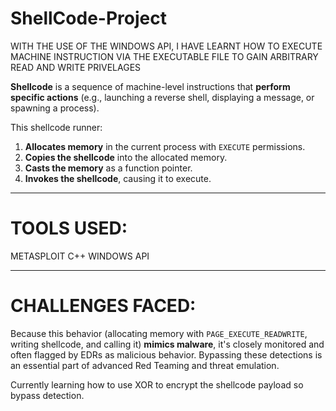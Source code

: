 # ShellCode-Project

WITH THE USE OF THE WINDOWS API, I HAVE LEARNT HOW TO EXECUTE MACHINE INSTRUCTION VIA THE EXECUTABLE FILE TO GAIN ARBITRARY READ AND WRITE PRIVELAGES

**Shellcode** is a sequence of machine-level instructions that **perform specific actions** (e.g., launching a reverse shell, displaying a message, or spawning a process).

This shellcode runner:

1. **Allocates memory** in the current process with `EXECUTE` permissions.
2. **Copies the shellcode** into the allocated memory.
3. **Casts the memory** as a function pointer.
4. **Invokes the shellcode**, causing it to execute.

---------------------------------------------------------------------------------
# TOOLS USED:
METASPLOIT
C++
WINDOWS API

---------------------------------------------------------------------------------
 # CHALLENGES FACED:

Because this behavior (allocating memory with `PAGE_EXECUTE_READWRITE`, writing shellcode, and calling it) **mimics malware**, it's closely monitored and often flagged by EDRs as malicious behavior. Bypassing these detections is an essential part of advanced Red Teaming and threat emulation.

Currently learning how to use XOR to encrypt the shellcode payload so bypass detection.

